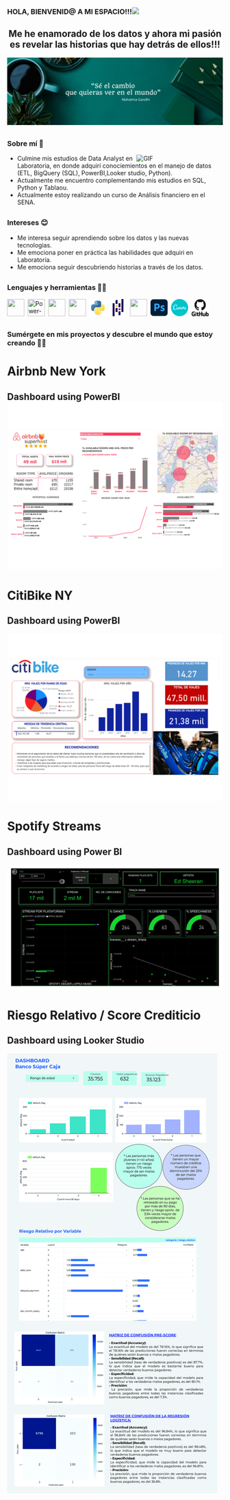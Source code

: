  ### HOLA, BIENVENID@ A MI ESPACIO!!!<img src="https://media.giphy.com/media/hvRJCLFzcasrR4ia7z/giphy.gif" width="35"></h1>
</div>

## <h2 align="center"> Me he enamorado de los datos y ahora mi pasión es revelar las historias que hay detrás de ellos!!!

![Hi](https://raw.githubusercontent.com/YenOjeda/YenOjeda/main/b.png)

## <h3>Sobre mí 👩</h3> 

<img align="right" width="40%"   alt="GIF" src="https://res.cloudinary.com/practicaldev/image/fetch/s--2bZIjPGC--/c_limit%2Cf_auto%2Cfl_progressive%2Cq_66%2Cw_880/https://dev-to-uploads.s3.amazonaws.com/i/d4tvukbt5mra37cvwklk.gif" />

- Culmine mis estudios de Data Analyst en Laboratoria, en donde adquirí conociemientos en el manejo de datos (ETL, BigQuery (SQL),
 PowerBI,Looker studio, Python).
- Actualmente me encuentro complementando mis estudios en SQL, Python y Tablaou.
- Actualmente estoy realizando un curso de Análisis financiero en el SENA.
  
## <h3>Intereses 😊</h3>

- Me interesa seguir aprendiendo sobre los datos y las nuevas tecnologias.
- Me emociona poner en práctica las habilidades que adquiri en Laboratoria.
- Me emociona seguir descubriendo historias a través de los datos.

## <h3>Lenguajes y herramientas 👩‍💻</h3>

<img src="https://cdn.icon-icons.com/icons2/2699/PNG/512/google_bigquery_logo_icon_168150.png" tittle="Big-Query" width="40" height="40"/>&nbsp;
<img src="https://logos-world.net/wp-content/uploads/2022/02/Power-BI-Logo-700x394.png" title="Power-BI" width="40" height="40"/>&nbsp;
<img src="https://cdn.simpleicons.org/microsoftexcel" tittle="Microsoft-Excel" width="40" height="40"/>&nbsp;
<img src="https://play-lh.googleusercontent.com/lEHoMZRVQkUJynaNLUmG2f6cxHpL7I03afYruxq-wR35JdC7bkf3lvCesynZk3LWcw" tittle="Looker-Studio" width="40" height="40"/>&nbsp;
<img src="https://github.com/devicons/devicon/blob/master/icons/python/python-original.svg" title="Python" width="40" height="40"/>&nbsp;
<img src="https://github.com/devicons/devicon/blob/master/icons/pandas/pandas-original.svg" title="Pandas" width="40" height="40"/>&nbsp;
<img src="https://upload.wikimedia.org/wikipedia/commons/thumb/0/04/ChatGPT_logo.svg/512px-ChatGPT_logo.svg.png" tittle="ChatGPT" width="40" height="40"/>&nbsp;
<img src="https://github.com/devicons/devicon/blob/6910f0503efdd315c8f9b858234310c06e04d9c0/icons/photoshop/photoshop-original.svg?plain=1" tittle="Photoshop" width="40" height="40"/>&nbsp;
<img src="https://github.com/devicons/devicon/blob/master/icons/canva/canva-original.svg" title="Canva" width="40" height="40"/>&nbsp;
<img src="https://github.com/devicons/devicon/blob/master/icons/github/github-original-wordmark.svg" title="Github" width="40" height="40"/>&nbsp;

## <h3>Sumérgete en mis proyectos y descubre el mundo que estoy creando 👩‍💻</h3>

# Airbnb New York
## Dashboard using PowerBI![Airbnb NY](https://raw.githubusercontent.com/YenOjeda/Business-Intelligence/main/Airbnb%20Power%20BI-1.png)
# CitiBike NY
## Dashboard using PowerBI
![CitiBike NY](https://raw.githubusercontent.com/YenOjeda/CitiBike_NY/main/Proyecto%20CitiBike-1.png)
# Spotify Streams
## Dashboard using Power BI
![Spotify](https://raw.githubusercontent.com/YenOjeda/Hipotesis/main/Hipotesis-1.png)
# Riesgo Relativo / Score Crediticio
## Dashboard using Looker Studio
![Riesgo Relativo](https://raw.githubusercontent.com/YenOjeda/YenOjeda/main/Riesgo_Relativo-5.jpg)





